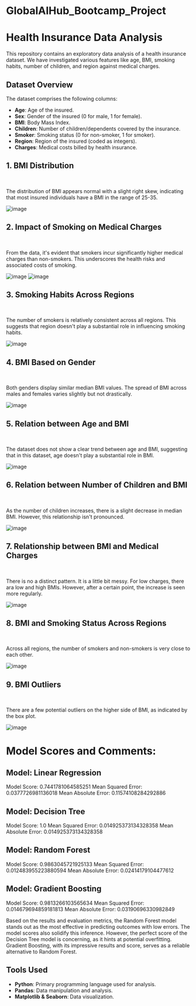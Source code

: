 # GlobalAIHub_Bootcamp_Project

<h1>Health Insurance Data Analysis</h1>

<p>This repository contains an exploratory data analysis of a health insurance dataset. We have investigated various features like age, BMI, smoking habits, number of children, and region against medical charges.</p>

<h2>Dataset Overview</h2>
<p>The dataset comprises the following columns:</p>
<ul>
    <li><strong>Age</strong>: Age of the insured.</li>
    <li><strong>Sex</strong>: Gender of the insured (0 for male, 1 for female).</li>
    <li><strong>BMI</strong>: Body Mass Index.</li>
    <li><strong>Children</strong>: Number of children/dependents covered by the insurance.</li>
    <li><strong>Smoker</strong>: Smoking status (0 for non-smoker, 1 for smoker).</li>
    <li><strong>Region</strong>: Region of the insured (coded as integers).</li>
    <li><strong>Charges</strong>: Medical costs billed by health insurance.</li>
</ul>


<h2>1. BMI Distribution</h2>
<br>
<p>The distribution of BMI appears normal with a slight right skew, indicating that most insured individuals have a BMI in the range of 25-35.</p>

![image](https://github.com/Minazor/GlobalAIHub_Bootcamp_Project/assets/33224492/424c3faf-9250-4fc1-bc41-c0c2ca047646)


<h2>2. Impact of Smoking on Medical Charges</h2>
<br>
<p>From the data, it's evident that smokers incur significantly higher medical charges than non-smokers. This underscores the health risks and associated costs of smoking.</p>

![image](https://github.com/Minazor/GlobalAIHub_Bootcamp_Project/assets/33224492/624f2c41-4719-46ef-8d64-804e35af4e03)
![image](https://github.com/Minazor/GlobalAIHub_Bootcamp_Project/assets/33224492/ba52c8c0-68f7-4a59-b01f-af9d316d4002)


<h2>3. Smoking Habits Across Regions</h2>
<br>
<p>The number of smokers is relatively consistent across all regions. This suggests that region doesn't play a substantial role in influencing smoking habits.</p>

![image](https://github.com/Minazor/GlobalAIHub_Bootcamp_Project/assets/33224492/37646bc5-cbad-420f-82fe-e6c23da6bbe1)


<h2>4. BMI Based on Gender</h2>
<br>
<p>Both genders display similar median BMI values. The spread of BMI across males and females varies slightly but not drastically.</p>

![image](https://github.com/Minazor/GlobalAIHub_Bootcamp_Project/assets/33224492/2b459e35-61b0-4478-a4c8-cf531bc3b415)


<h2>5. Relation between Age and BMI</h2>
<br>
<p>The dataset does not show a clear trend between age and BMI, suggesting that in this dataset, age doesn't play a substantial role in BMI.</p>

![image](https://github.com/Minazor/GlobalAIHub_Bootcamp_Project/assets/33224492/a9103d94-1ff1-4b56-8e7f-bf76ec39917c)


<h2>6. Relation between Number of Children and BMI</h2>
<br>
<p>As the number of children increases, there is a slight decrease in median BMI. However, this relationship isn't pronounced.</p>

![image](https://github.com/Minazor/GlobalAIHub_Bootcamp_Project/assets/33224492/96f21a37-4789-4f21-ae47-1a02b94afe6d)


<h2>7. Relationship between BMI and Medical Charges</h2>
<br>
<p>There is no a distinct pattern. It is a little bit messy. For low charges, there ara low and high BMIs. However, after a certain point, the increase is seen more regularly.</p>

![image](https://github.com/Minazor/GlobalAIHub_Bootcamp_Project/assets/33224492/12e97b41-61ce-4f9f-96b2-39d136ab61cc)


<h2>8. BMI and Smoking Status Across Regions</h2>
<br>
<p>Across all regions, the number of smokers and non-smokers is very close to each other.</p>

![image](https://github.com/Minazor/GlobalAIHub_Bootcamp_Project/assets/33224492/ae3b3480-b96a-4b27-9fc3-b2bd2d721d18)


<h2>9. BMI Outliers</h2>
<br>
<p>There are a few potential outliers on the higher side of BMI, as indicated by the box plot.</p>

![image](https://github.com/Minazor/GlobalAIHub_Bootcamp_Project/assets/33224492/cb137182-5e4c-4931-a5ac-6eebe416fd8e)

<h1>Model Scores and Comments:</h1>
<h2>Model: Linear Regression</h2>
Model Score: 0.7441781064585251
Mean Squared Error: 0.0377726981136018
Mean Absolute Error: 0.11574108284292886

<h2>Model: Decision Tree</h2>
Model Score: 1.0
Mean Squared Error: 0.014925373134328358
Mean Absolute Error: 0.014925373134328358

<h2>Model: Random Forest</h2>
Model Score: 0.9863045721925133
Mean Squared Error: 0.012483955223880594
Mean Absolute Error: 0.02414179104477612

<h2>Model: Gradient Boosting</h2>
Model Score: 0.9813266103565634
Mean Squared Error: 0.014679694859181813
Mean Absolute Error: 0.03190696330982849

<p>Based on the results and evaluation metrics, the Random Forest model stands out as the most effective in predicting outcomes with low errors. The model scores also solidify this inference. However, the perfect score of the Decision Tree model is concerning, as it hints at potential overfitting. Gradient Boosting, with its impressive results and score, serves as a reliable alternative to Random Forest.</p>

<h2>Tools Used</h2>
<ul>
    <li><strong>Python</strong>: Primary programming language used for analysis.</li>
    <li><strong>Pandas</strong>: Data manipulation and analysis.</li>
    <li><strong>Matplotlib & Seaborn</strong>: Data visualization.</li>
</ul>

